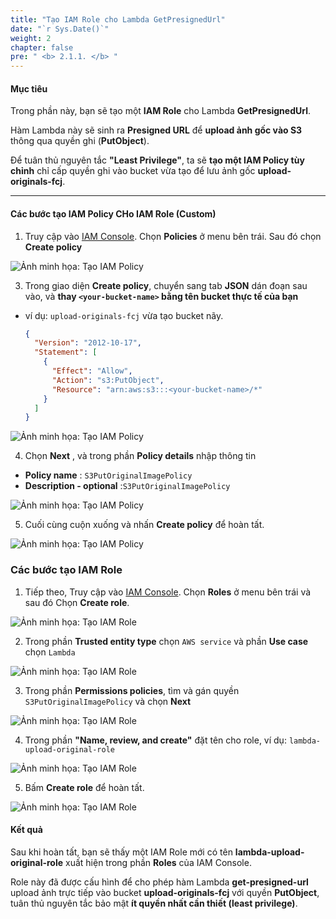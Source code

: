 ```yaml
---
title: "Tạo IAM Role cho Lambda GetPresignedUrl"
date: "`r Sys.Date()`"
weight: 2
chapter: false
pre: " <b> 2.1.1. </b> "
---
```


#### Mục tiêu

Trong phần này, bạn sẽ tạo một **IAM Role** cho Lambda **GetPresignedUrl**.

Hàm Lambda này sẽ sinh ra **Presigned URL** để **upload ảnh gốc vào S3** thông qua quyền ghi (**PutObject**).  

Để tuân thủ nguyên tắc **"Least Privilege"**, ta sẽ **tạo một IAM Policy tùy chỉnh** chỉ cấp quyền ghi vào bucket vừa tạo để lưu ảnh gốc **upload-originals-fcj**.

---

#### Các bước tạo IAM Policy CHo IAM Role (Custom)

1. Truy cập vào [IAM Console](https://console.aws.amazon.com/iam/home). Chọn **Policies** ở menu bên trái. Sau đó chọn **Create policy**

![Ảnh minh họa: Tạo IAM Policy](/images/2-image-upload-and-resize/2.1-upload-original-image/05.png)

3. Trong giao diện **Create policy**, chuyển sang tab **JSON** dán đoạn sau vào, và **thay `<your-bucket-name>` bằng tên bucket thực tế của bạn**
- ví dụ: `upload-originals-fcj` vừa tạo bucket nãy.

  ```json
  {
    "Version": "2012-10-17",
    "Statement": [
      {
        "Effect": "Allow",
        "Action": "s3:PutObject",
        "Resource": "arn:aws:s3:::<your-bucket-name>/*"
      }
    ]
  }
  ```

![Ảnh minh họa: Tạo IAM Policy](/images/2-image-upload-and-resize/2.1-upload-original-image/06.png)

4. Chọn **Next** , và trong phần **Policy details**  nhập thông tin

- **Policy name** : `S3PutOriginalImagePolicy`
- **Description - optional** :`S3PutOriginalImagePolicy `


![Ảnh minh họa: Tạo IAM Policy](/images/2-image-upload-and-resize/2.1-upload-original-image/07.png)

5. Cuối cùng cuộn xuống và nhấn **Create policy** để hoàn tất.

![Ảnh minh họa: Tạo IAM Policy](/images/2-image-upload-and-resize/2.1-upload-original-image/08.png)

### Các bước tạo IAM Role

1. Tiếp theo,  Truy cập vào [IAM Console](https://console.aws.amazon.com/iam/home). Chọn **Roles** ở menu bên trái và sau đó Chọn **Create role**. 

![Ảnh minh họa: Tạo IAM Role](/images/2-image-upload-and-resize/2.1-upload-original-image/09.png)


2. Trong phần **Trusted entity type** chọn `AWS service` và  phần **Use case**  chọn `Lambda`

![Ảnh minh họa: Tạo IAM Role](/images/2-image-upload-and-resize/2.1-upload-original-image/10.png)

3. Trong phần **Permissions policies**, tìm và gán quyền `S3PutOriginalImagePolicy` và chọn **Next**

![Ảnh minh họa: Tạo IAM Role](/images/2-image-upload-and-resize/2.1-upload-original-image/11.png)

4. Trong phần **"Name, review, and create"** đặt tên cho role, ví dụ: `lambda-upload-original-role`

![Ảnh minh họa: Tạo IAM Role](/images/2-image-upload-and-resize/2.1-upload-original-image/12.png)

5. Bấm **Create role** để hoàn tất.

![Ảnh minh họa: Tạo IAM Role](/images/2-image-upload-and-resize/2.1-upload-original-image/13.png)

#### Kết quả

Sau khi hoàn tất, bạn sẽ thấy một IAM Role mới có tên **lambda-upload-original-role** xuất hiện trong phần **Roles** của IAM Console.

Role này đã được cấu hình để cho phép hàm Lambda **get-presigned-url** upload ảnh trực tiếp vào bucket **upload-originals-fcj** với quyền **PutObject**, tuân thủ nguyên tắc bảo mật **ít quyền nhất cần thiết (least privilege)**.
